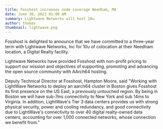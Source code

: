 ```yaml
---
title: Fosshost increases node coverage Needham, MA
date: June 30, 2021 01:00 AM
summary: Lightwave Networks will host 10u 
author: thomas
thumbnail: lightwave.png
---
```


Fosshost is delighted to announce that we have committed to a three-year term with Lightwave Networks, Inc for 10u of colocation at their Needham location, a Digital Realty facility. 

Lightwave Networks have provided Fosshost with non-profit pricing to support our mission and objectives of supporting, promoting and advancing the open source community with AArch64 hosting.

Deputy Technical Director at Fosshost, Hampton Moore, said "Working with LightWave Networks to deploy an aarch64 cluster in Boston gives Fosshost its first presence on the US East, a previously untouched region. By being in Boston we will have sub-7ms connectivity to New York and sub 14ms to Virginia. In addition, LightWave's Tier 3 data centers provides us with strong physical security, power and cooling redundancy, and good connectivity due to LightWave's connectivity to over 40 digital realty-owned data centers, accounting for over 1,000 connected networks, whose connection we benefit from."

